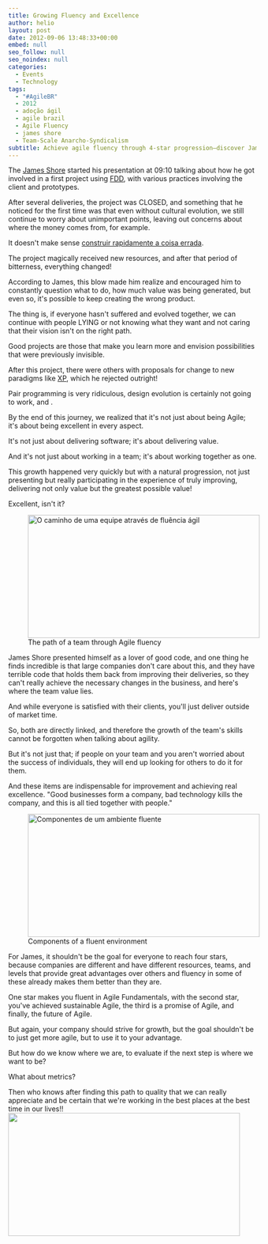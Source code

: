 ```yaml
---
title: Growing Fluency and Excellence
author: helio
layout: post
date: 2012-09-06 13:48:33+00:00
embed: null
seo_follow: null
seo_noindex: null
categories:
  - Events
  - Technology
tags:
  - "#AgileBR"
  - 2012
  - adoção ágil
  - agile brazil
  - Agile Fluency
  - james shore
  - Team-Scale Anarcho-Syndicalism
subtitle: Achieve agile fluency through 4-star progression—discover James Shore's journey from failed projects to excellence, and why good code, team skills, and business value must align
---
```


The [James Shore][1] started his presentation at 09:10 talking about how he got involved in a first project using <a title="Feature Driven Development" href="http://en.wikipedia.org/wiki/Feature-driven_development" target="_blank">FDD</a>, with various practices involving the client and prototypes.

After several deliveries, the project was CLOSED, and something that he noticed for the first time was that even without cultural evolution, we still continue to worry about unimportant points, leaving out concerns about where the money comes from, for example.

It doesn't make sense <a title="Construindo rapidamente a coisa certa!" href="/2012/09/05/the-role-of-agile-analysis-in-continuous-delivery-jenny-wong-e-danilo-sato/" target="_blank">construir rapidamente a coisa errada</a>.

The project magically received new resources, and after that period of bitterness, everything changed!

According to James, this blow made him realize and encouraged him to constantly question what to do, how much value was being generated, but even so, it's possible to keep creating the wrong product.

The thing is, if everyone hasn't suffered and evolved together, we can continue with people LYING or not knowing what they want and not caring that their vision isn't on the right path.

Good projects are those that make you learn more and envision possibilities that were previously invisible.

After this project, there were others with proposals for change to new paradigms like [XP][2], which he rejected outright!

Pair programming is very ridiculous, design evolution is certainly not going to work, and .

By the end of this journey, we realized that it's not just about being Agile; it's about being excellent in every aspect.

It's not just about delivering software; it's about delivering value.

And it's not just about working in a team; it's about working together as one.

This growth happened very quickly but with a natural progression, not just presenting but really participating in the experience of truly improving, delivering not only value but the greatest possible value!

Excellent, isn't it? <figure id="attachment_619" style="width: 470px" class="wp-caption aligncenter"> [<img class="size-full wp-image-619" src="/uploads/2012/09/diagramaInicial.png" alt="O caminho de uma equipe através de fluência ágil " width="470" height="249" srcset="/uploads/2012/09/diagramaInicial.png 470w, /uploads/2012/09/diagramaInicial-300x158.png 300w" sizes="(max-width: 470px) 100vw, 470px" />][8]<figcaption class="wp-caption-text">The path of a team through Agile fluency</figcaption></figure> James Shore presented himself as a lover of good code, and one thing he finds incredible is that large companies don't care about this, and they have terrible code that holds them back from improving their deliveries, so they can't really achieve the necessary changes in the business, and here's where the team value lies.

And while everyone is satisfied with their clients, you'll just deliver outside of market time.

So, both are directly linked, and therefore the growth of the team's skills cannot be forgotten when talking about agility.

But it's not just that; if people on your team and you aren't worried about the success of individuals, they will end up looking for others to do it for them.

And these items are indispensable for improvement and achieving real excellence. "Good businesses form a company, bad technology kills the company, and this is all tied together with people." <figure id="attachment_616" style="width: 470px" class="wp-caption aligncenter"> [<img class="size-full wp-image-616" src="/uploads/2012/09/internaEstrela.jpg" alt="Componentes de um ambiente fluente" width="470" height="249" srcset="/uploads/2012/09/internaEstrela.jpg 470w, /uploads/2012/09/internaEstrela-300x158.jpg 300w" sizes="(max-width: 470px) 100vw, 470px" />][9]<figcaption class="wp-caption-text">Components of a fluent environment</figcaption></figure> For James, it shouldn't be the goal for everyone to reach four stars, because companies are different and have different resources, teams, and levels that provide great advantages over others and fluency in some of these already makes them better than they are.

One star makes you fluent in Agile Fundamentals, with the second star, you've achieved sustainable Agile, the third is a promise of Agile, and finally, the future of Agile.

But again, your company should strive for growth, but the goal shouldn't be to just get more agile, but to use it to your advantage.

But how do we know where we are, to evaluate if the next step is where we want to be?

What about metrics?

Then who knows after finding this path to quality that we can really appreciate and be certain that we're working in the best places at the best time in our lives!! [<img class="aligncenter size-full wp-image-618" src="/uploads/2012/09/jamesShoreAndI.png" alt="" width="470" height="249" srcset="/uploads/2012/09/jamesShoreAndI.png 470w, /uploads/2012/09/jamesShoreAndI-300x158.png 300w" sizes="(max-width: 470px) 100vw, 470px" />][10]

[2]: http://en.wikipedia.org/wiki/Extreme_programming "Extreme Programming"
[8]: /uploads/2012/09/diagramaInicial.png
[10]: /uploads/2012/09/jamesShoreAndI.png
[1]: https://twitter.com/jamesshore "@jamesshore"
[9]: /uploads/2012/09/internaEstrela.jpg
